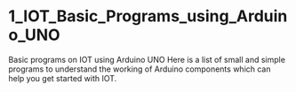 # 1_IOT_Basic_Programs_using_Arduino_UNO
Basic programs on IOT using Arduino UNO 
Here is a list of small and simple programs to understand the working of Arduino components which can help you get started with IOT.
